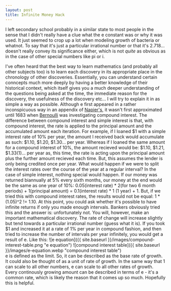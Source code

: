 ```yaml
---
layout: post
title: Infinite Money Hack
---
```


I left secondary school probably in a similar state to most people in the sense that I didn't really have a clue what the e constant was or why it was used. It just seemed to crop up a lot when modeling growth of bacteria or whatnot. To say that it's just a particular irrational number or that it's 2.718... doesn't really convey its significance either, which is not _quite_ as obvious as in the case of other special numbers like pi or i. 

I've often heard that the best way to learn mathematics (and probably all other subjects too) is to learn each discovery in its appropriate place in the chronology of other discoveries. Essentially, you can understand certain conncepts much more deeply by having a better knowledge of their historical context, which itself gives you a much deeper understanding of the questions being asked at the time, the immediate reason for the discovery, the usefulness of the discovery etc... I will try to explain it in as simple a way as possible. Although e first appeared in a rather inconspicuous way in an appendix of [Napier's](https://en.wikipedia.org/wiki/John_Napier), it wasn't first approximated until 1683 when [Bernoulli](https://en.wikipedia.org/wiki/Jacob_Bernoulli) was investigating compound interest. The difference between compound interest and simple interest is that, with compound interest, the rate is applied to the principal amount and the accumulated amount each iteration. For example, if I loaned $1 with a simple interest rate of 10% per year, the amount I received back would accumulate as such: $1.10, $1.20, $1.30... per year. Whereas if I loaned the same amount for a compound interest of 10%, the amount recieved would be: $1.10, $1.21, $1.33(1)... per year as, this time, the rate is acting upon the principal amount plus the further amount recieved each time. But, this assumes the lender is only being credited once per year. What would happen if we were to split the interest rates over the course of the year at a regular interval? In the case of simple interest, nothing special would happen. If our money was returned biannually at 5% every sixth months, our money at the end would be the same as one year of 10%: 0.05(interest rate) * 2(for two 6 month periods) + 1(principal amount) = 0.1(interest rate) * 1 (1 year) + 1. But, if we tried this with compound interest rates, the results would not be equal: 1 * (1.05)^2 != 1.10. At this point, you could ask whether it's possible to have infinite returns if only you made enough intervals. Bankers obviously tried this and the answer is: unfortunately not. You will, however, make an important mathematical discovery. The rate of change will increase slightly but tend towards a particular irrational number (guess what it is). If you took $1 and increased it at a rate of 1% per year in compound fashion, and then tried to increase the number of intervals per year infinitely, you would get a result of e. Like this:
![e equation]({{ site.baseurl }}/images/compound-interest-table.png "e equation")
![compound interest table]({{ site.baseurl }}/images/e-equation.webp "compound interest table")  
e is defined as the limit. So, it can be described as the base rate of growth. It could also be thought of as a unit of rate of growth. In the same way that 1 can scale to all other numbers, e can scale to all other rates of growth. Every continously growing amount can be described in terms of e - it's a common rate, which is likely the reason that it comes up so much. Hopefully this is helpful.
